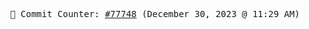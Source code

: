 <p align="center">
    <samp>
        📮 Commit Counter: <a href="https://github.com/Javascript-void0/Javascript-void0/commits/main">#77748</a> (December 30, 2023 @ 11:29 AM)
    </samp>
</p>